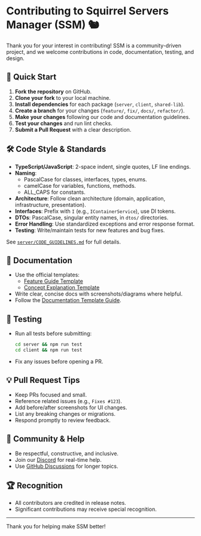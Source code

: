 # Contributing to Squirrel Servers Manager (SSM) 🐿️

Thank you for your interest in contributing! SSM is a community-driven project, and we welcome contributions in code, documentation, testing, and design.

## 🚦 Quick Start

1. **Fork the repository** on GitHub.
2. **Clone your fork** to your local machine.
3. **Install dependencies** for each package (`server`, `client`, `shared-lib`).
4. **Create a branch** for your changes (`feature/`, `fix/`, `docs/`, `refactor/`).
5. **Make your changes** following our code and documentation guidelines.
6. **Test your changes** and run lint checks.
7. **Submit a Pull Request** with a clear description.

## 🛠️ Code Style & Standards

- **TypeScript/JavaScript**: 2-space indent, single quotes, LF line endings.
- **Naming**:
  - PascalCase for classes, interfaces, types, enums.
  - camelCase for variables, functions, methods.
  - ALL_CAPS for constants.
- **Architecture**: Follow clean architecture (domain, application, infrastructure, presentation).
- **Interfaces**: Prefix with `I` (e.g., `IContainerService`), use DI tokens.
- **DTOs**: PascalCase, singular entity names, in `dtos/` directories.
- **Error Handling**: Use standardized exceptions and error response format.
- **Testing**: Write/maintain tests for new features and bug fixes.

See [`server/CODE_GUIDELINES.md`](server/CODE_GUIDELINES.md) for full details.

## 📝 Documentation

- Use the official templates:
  - [Feature Guide Template](/docs/templates/feature-guide-template.md)
  - [Concept Explanation Template](/docs/templates/concept-explanation-template.md)
- Write clear, concise docs with screenshots/diagrams where helpful.
- Follow the [Documentation Template Guide](/docs/developer/documentation-template).

## 🧪 Testing

- Run all tests before submitting:
  ```bash
  cd server && npm run test
  cd client && npm run test
  ```
- Fix any issues before opening a PR.

## 💡 Pull Request Tips

- Keep PRs focused and small.
- Reference related issues (e.g., `Fixes #123`).
- Add before/after screenshots for UI changes.
- List any breaking changes or migrations.
- Respond promptly to review feedback.

## 🤝 Community & Help

- Be respectful, constructive, and inclusive.
- Join our [Discord](https://discord.gg/cnQjsFCGKJ) for real-time help.
- Use [GitHub Discussions](https://github.com/SquirrelCorporation/SquirrelServersManager/discussions) for longer topics.

## 🏆 Recognition

- All contributors are credited in release notes.
- Significant contributions may receive special recognition.

---

Thank you for helping make SSM better! 
